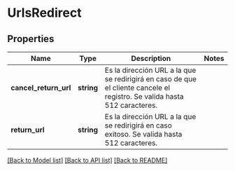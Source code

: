 # UrlsRedirect

## Properties
Name | Type | Description | Notes
------------ | ------------- | ------------- | -------------
**cancel_return_url** | **string** | Es la dirección URL a la que se redirigirá en caso de que el cliente cancele el registro. Se valida hasta 512 caracteres. | 
**return_url** | **string** | Es la dirección URL a la que se redirigirá en caso exitoso. Se valida hasta 512 caracteres. | 

[[Back to Model list]](../../README.md#documentation-for-models) [[Back to API list]](../../README.md#documentation-for-api-endpoints) [[Back to README]](../../README.md)


